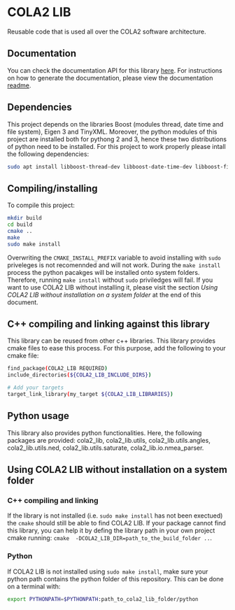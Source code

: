 # COLA2 LIB

Reusable code that is used all over the COLA2 software architecture.

## Documentation

You can check the documentation API for this library [here](http://api.iquarobotics.com/202010/cola2_lib/). For instructions on how to generate the documentation, please view the documentation [readme](doc/README.md).

## Dependencies
This project depends on the libraries Boost (modules thread, date time and file system), Eigen 3 and TinyXML. Moreover, the python modules of this project are installed both for pythong 2 and 3, hence these two distributions of python need to be installed. For this project to work properly please intall the following dependencies:

```bash
sudo apt install libboost-thread-dev libboost-date-time-dev libboost-filesystem-dev libeigen3-dev libtinyxml-dev python python3
```

## Compiling/installing

To compile this project:

```bash
mkdir build
cd build
cmake ..
make
sudo make install
```

Overwriting the `CMAKE_INSTALL_PREFIX` variable to avoid installing with `sudo` priveleges is not recomennded and will not work. During the `make install` process the python pacakges will be installed onto system folders. Therefore, running `make install` without `sudo` priviledges will fail. If you want to use COLA2 LIB without installing it, please visit the section *Using COLA2 LIB without installation on a system folder* at the end of this document.

## C++ compiling and linking against this library

This library can be reused from other c++ libraries. This library provides cmake files to ease this process. For this purpose, add the following to your cmake file:

```bash
find_package(COLA2_LIB REQUIRED)
include_directories(${COLA2_LIB_INCLUDE_DIRS})

# Add your targets
target_link_library(my_target ${COLA2_LIB_LIBRARIES})
```

## Python usage

This library also provides python functionalities. Here, the following packages are provided: cola2_lib, cola2_lib.utils, cola2_lib.utils.angles, cola2_lib.utils.ned, cola2_lib.utils.saturate, cola2_lib.io.nmea_parser. 

## Using COLA2 LIB without installation on a system folder

### C++ compiling and linking
If the library is not installed (i.e. `sudo make install` has not been exectued) the `cmake` should still be able to find COLA2 LIB. If your package cannot find this library, you can help it by defing the library path in your own project cmake running: `cmake  -DCOLA2_LIB_DIR=path_to_the_build_folder ..`.

### Python

If COLA2 LIB is not installed using `sudo make install`, make sure your python path contains the python folder of this repository. This can be done on a terminal with:

```bash
export PYTHONPATH=$PYTHONPATH:path_to_cola2_lib_folder/python
```
